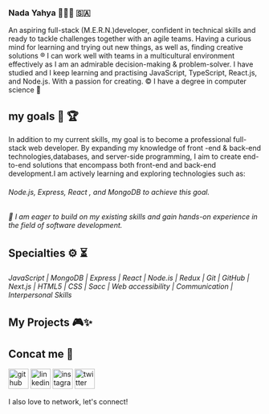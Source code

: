 ### Nada Yahya 👩🏻‍💻 🇸🇦
An aspiring full-stack (M.E.R.N.)developer, confident in technical skills and ready to tackle 
challenges together with an agile teams.
Having a curious mind for learning and trying out new things, as well as, finding creative solutions ®
I can work well with teams in a multicultural environment effectively as I am an admirable decision-making & problem-solver.
I have studied and I keep learning and practising JavaScript, TypeScript, React.js, and Node.js. With a passion for creating. 
© I have a degree in computer science 🏅


## my goals 🎯 🏆
In addition to my current skills, my goal is to become a professional full-stack web
developer. By expanding my knowledge  of front -end & back-end technologies,databases,
and server-side programming, I aim to create end-to-end solutions that encompass both 
front-end and back-end development.I am actively learning and exploring technologies such as: 
###### Node.js, Express, React , and MongoDB to achieve this goal.


###### 🎀 I am eager to build on my existing skills and gain hands-on experience in the field of software development.

## Specialties ⚙️ ⏳ 
###### JavaScript | MongoDB | Express | React  | Node.is | Redux | Git | GitHub | Next.js | HTML5 | CSS | Sacc | Web accessibility | Communication | Interpersonal Skills

## My Projects 🎮✨

## Concat me 💌
[<img src='https://cdn.jsdelivr.net/npm/simple-icons@3.0.1/icons/github.svg' alt='github' height='40'>](https://github.com/https://github.com/nadaWebDeveloper)  [<img src='https://cdn.jsdelivr.net/npm/simple-icons@3.0.1/icons/linkedin.svg' alt='linkedin' height='40'>](https://www.linkedin.com/in/www.linkedin.com/in/nadayahyaalmalki/)  [<img src='https://cdn.jsdelivr.net/npm/simple-icons@3.0.1/icons/instagram.svg' alt='instagram' height='40'>](https://www.instagram.com/nada.web.developer/)  [<img src='https://cdn.jsdelivr.net/npm/simple-icons@3.0.1/icons/twitter.svg' alt='twitter' height='40'>](https://twitter.com/@nadaWebDevelop)  

I also love to network, let's connect!
